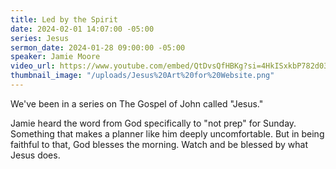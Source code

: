 ```yaml
---
title: Led by the Spirit
date: 2024-02-01 14:07:00 -05:00
series: Jesus
sermon_date: 2024-01-28 09:00:00 -05:00
speaker: Jamie Moore
video_url: https://www.youtube.com/embed/QtDvsQfHBKg?si=4HkISxkbP782d03t
thumbnail_image: "/uploads/Jesus%20Art%20for%20Website.png"
---
```


We've been in a series on The Gospel of John called "Jesus."

Jamie heard the word from God specifically to "not prep" for Sunday. Something that makes a planner like him deeply uncomfortable.  But in being faithful to that, God blesses the morning. Watch and be blessed by what Jesus does.